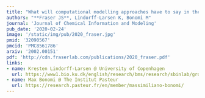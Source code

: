 ```yaml
---
title: "What will computational modelling approaches have to say in the era of atomistic cryo-EM data?"
authors: "**Fraser JS**, Lindorff-Larsen K, Bonomi M"
journal: 'Journal of Chemical Information and Modeling'
pub_date: '2020-02-24'
image: '/static/img/pub/2020_fraser.jpg'
pmid: '32090567'
pmcid: 'PMC8561786'
arxiv: '2002.00151'
pdf: 'http://cdn.fraserlab.com/publications/2020_fraser.pdf'
links:
- name: Kresten Lindorff-Larsen @ University of Copenhagen
  url: https://www1.bio.ku.dk/english/research/bms/research/sbinlab/groups/kll/
- name: Max Bonomi @ The Institut Pasteur
  url: https://research.pasteur.fr/en/member/massimiliano-bonomi/
---
```

